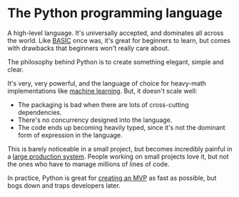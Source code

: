 
# The Python programming language

A high-level language. It's universally accepted, and dominates all across the world. Like [BASIC](computers-programming-basic.md) once was, it's great for beginners to learn, but comes with drawbacks that beginners won't really care about.

The philosophy behind Python is to create something elegant, simple and clear.

It's very, very powerful, and the language of choice for heavy-math implementations like [machine learning](computers-ai-ml.md). But, it doesn't scale well:

- The packaging is bad when there are lots of cross-cutting dependencies.
- There's no concurrency designed into the language.
- The code ends up becoming heavily typed, since it's not the dominant form of expression in the language.

This is barely noticeable in a small project, but becomes incredibly painful in a [large production system](computers-distsys-enterprise.md). People working on small projects love it, but not the ones who have to manage millions of lines of code.

In practice, Python is great for [creating an MVP](entrepreneur-4_freelancing-cs.md) as fast as possible, but bogs down and traps developers later.
